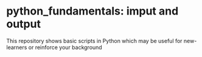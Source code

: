 # python_fundamentals: imput and output
This repository shows basic scripts in Python which may be useful for new-learners or reinforce your background
